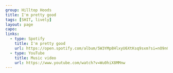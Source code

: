 ```yaml
---
group: Hilltop Hoods
title: I'm pretty good
tags: [SHIT, lively]
layout: page
capo: 
links: 
  - type: Spotify
    title: I'm pretty good
    url: https://open.spotify.com/album/5W3YMp8HlxyU6XtKsq9sxm?si=nO9nGvacTrSJULseIatPeQ
  - type: YouTube
    title: Music video
    url: https://www.youtube.com/watch?v=Wu0hiX8MMnw
---
```

